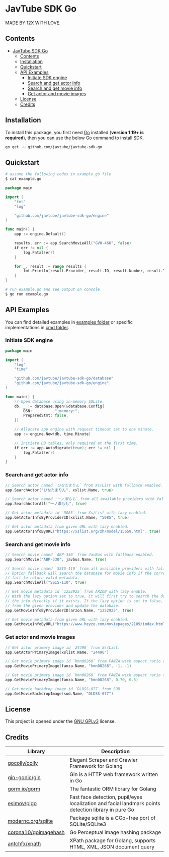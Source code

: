 # JavTube SDK Go

MADE BY 12X WITH LOVE.

## Contents

- [JavTube SDK Go](#javtube-sdk-go)
    - [Contents](#contents)
    - [Installation](#installation)
    - [Quickstart](#quickstart)
    - [API Examples](#api-examples)
        - [Initiate SDK engine](#initiate-sdk-engine)
        - [Search and get actor info](#search-and-get-actor-info)
        - [Search and get movie info](#search-and-get-movie-info)
        - [Get actor and movie images](#get-actor-and-movie-images)
    - [License](#license)
    - [Credits](#credits)

## Installation

To install this package, you first need [Go](https://golang.org/) installed (**version 1.19+ is required**), then you can use the below Go command to install SDK.

```sh
go get -u github.com/javtube/javtube-sdk-go
```

## Quickstart

```sh
# assume the following codes in example.go file
$ cat example.go
```

```go
package main

import (
	"fmt"
	"log"

	"github.com/javtube/javtube-sdk-go/engine"
)

func main() {
	app := engine.Default()

	results, err := app.SearchMovieAll("GVH-466", false)
	if err != nil {
		log.Fatal(err)
	}

	for _, result := range results {
		fmt.Println(result.Provider, result.ID, result.Number, result.Title)
	}
}
```

```sh
# run example.go and see output on console
$ go run example.go
```

## API Examples

You can find detailed examples in [examples folder](https://github.com/javtube/javtube-sdk-go/tree/main/_examples/) or specific implementations in [cmd folder](https://github.com/javtube/javtube-sdk-go/tree/main/cmd/).

### Initiate SDK engine

```go
package main

import (
	"log"
	"time"

	"github.com/javtube/javtube-sdk-go/database"
	"github.com/javtube/javtube-sdk-go/engine"
)

func main() {
	// Open database using in-memory SQLite.
	db, _ := database.Open(&database.Config{
		DSN:          ":memory:",
		PreparedStmt: false,
	})

	// Allocate app engine with request timeout set to one minute.
	app := engine.New(db, time.Minute)

	// Initiate DB tables, only required at the first time.
	if err := app.AutoMigrate(true); err != nil {
		log.Fatal(err)
	}
}
```

### Search and get actor info

```go
// Search actor named `ひなたまりん` from Xs/List with fallback enabled.
app.SearchActor("ひなたまりん", xslist.Name, true)

// Search actor named `一ノ瀬もも` from all available providers with fallback enabled.
app.SearchActorAll("一ノ瀬もも", true)

// Get actor metadata id `5085` from Xs/List with lazy enabled.
app.GetActorInfoByProviderID(xslist.Name, "5085", true)

// Get actor metadata from given URL with lazy enabled.
app.GetActorInfoByURL("https://xslist.org/zh/model/15659.html", true)
```

### Search and get movie info

```go
// Search movie named `ABP-330` from JavBus with fallback enabled.
app.SearchMovie("ABP-330", javbus.Name, true)

// Search movie named `SSIS-110` from all available providers with fallback enabled.
// Option fallback will search the database for movie info if the corresponding providers
// fail to return valid metadata.
app.SearchMovieAll("SSIS-110", true)

// Get movie metadata id `1252925` from ARZON with lazy enable.
// With the lazy option set to true, it will first try to search the database and return
// the info directly if it exists. If the lazy option is set to false, it will fetch info
// from the given provider and update the database.
app.GetMovieInfoByProviderID(arzon.Name, "1252925", true)

// Get movie metadata from given URL with lazy enabled.
app.GetMovieInfoByURL("https://www.heyzo.com/moviepages/2189/index.html", true)
```

### Get actor and movie images

```go
// Get actor primary image id `24490` from Xs/List.
app.GetActorPrimaryImage(xslist.Name, "24490")

// Get movie primary image id `hmn00268` from FANZA with aspect ratio and pos set to default.
app.GetMoviePrimaryImage(fanza.Name, "hmn00268", -1, -1)

// Get movie primary image id `hmn00268` from FANZA with aspect ratio set to 7:10 and pos set to center.
app.GetMoviePrimaryImage(fanza.Name, "hmn00268", 0.70, 0.5)

// Get movie backdrop image id `DLDSS-077` from SOD.
app.GetMovieBackdropImage(sod.Name, "DLDSS-077")
```

## License

This project is opened under the [GNU GPLv3](https://github.com/javtube/javtube-sdk-go/blob/main/LICENSE) license.

## Credits

| Library                                                         | Description                                                                                          |
|-----------------------------------------------------------------|------------------------------------------------------------------------------------------------------|
| [gocolly/colly](https://github.com/gocolly/colly)               | Elegant Scraper and Crawler Framework for Golang                                                     |
| [gin-gonic/gin](https://github.com/gin-gonic/gin)               | Gin is a HTTP web framework written in Go                                                            |
| [gorm.io/gorm](https://gorm.io/)                                | The fantastic ORM library for Golang                                                                 |
| [esimov/pigo](https://github.com/esimov/pigo)                   | Fast face detection, pupil/eyes localization and facial landmark points detection library in pure Go |
| [modernc.org/sqlite](https://gitlab.com/cznic/sqlite)           | Package sqlite is a CGo-free port of SQLite/SQLite3                                                  |
| [corona10/goimagehash](https://github.com/corona10/goimagehash) | Go Perceptual image hashing package                                                                  |
| [antchfx/xpath](https://github.com/antchfx/xpath)               | XPath package for Golang, supports HTML, XML, JSON document query                                    |
